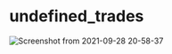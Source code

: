 # undefined_trades
![Screenshot from 2021-09-28 20-58-37](https://user-images.githubusercontent.com/59313846/135190321-46b597fc-a4f1-4c3a-9c3d-f0869110c7be.png)
